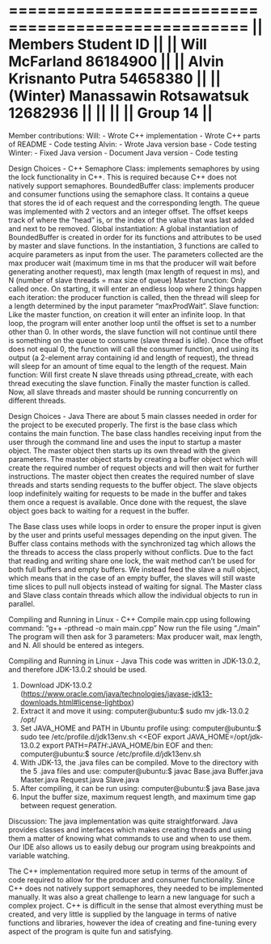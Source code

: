 ===================================================
|| Members                            Student ID ||
|| Will McFarland                     86184900   ||
|| Alvin Krisnanto Putra              54658380   ||
|| (Winter) Manassawin Rotsawatsuk    12682936   ||
||                                               ||
|| Group 14                                      ||
===================================================
Member contributions:
Will:
    - Wrote C++ implementation
    - Wrote C++ parts of README
    - Code testing
Alvin:
    - Wrote Java version base
    - Code testing
Winter:
    - Fixed Java version
    - Document Java version
    - Code testing

Design Choices - C++
Semaphore Class: implements semaphores by using the lock functionality in C++. This is required because C++ does not natively support semaphores.
BoundedBuffer class: implements producer and consumer functions using the semaphore class. It contains a queue that stores the id of each request and the corresponding length. The queue was implemented with 2 vectors and an integer offset. The offset keeps track of where the “head” is, or the index of the value that was last added and next to be removed.
Global instantiation: A global instantiation of BoundedBuffer is created in order for its functions and attributes to be used by master and slave functions. In the instantiation, 3 functions are called to acquire parameters as input from the user. The parameters collected are the max producer wait (maximum time in ms that the producer will wait before generating another request), max length (max length of request in ms), and N (number of slave threads = max size of queue)
Master function: Only called once. On starting, it will enter an endless loop where 2 things happen each iteration: the producer function is called, then the thread will sleep for a length determined by the input parameter “maxProdWait”.
Slave function: Like the master function, on creation it will enter an infinite loop. In that loop, the program will enter another loop until the offset is set to a number other than 0. In other words, the slave function will not continue until there is something on the queue to consume (slave thread is idle). Once the offset does not equal 0, the function will call the consumer function, and using its output (a 2-element array containing id and length of request), the thread will sleep for an amount of time equal to the length of the request.
Main function: Will first create N slave threads using pthread_create, with each thread executing the slave function. Finally the master function is called. Now, all slave threads and master should be running concurrently on different threads.

Design Choices - Java
There are about 5 main classes needed in order for the project to be executed properly. The first is the base class which contains the main function. The base class handles receiving input from the user through the command line and uses the input to startup a master object. The master object then starts up its own thread with the given parameters. The master object starts by creating a buffer object which will create the required number of request objects and will then wait for further instructions. The master object then creates the required number of slave threads and starts sending requests to the buffer object. The slave objects loop indefinitely waiting for requests to be made in the buffer and takes them once a request is available. Once done with the request, the slave object goes back to waiting for a request in the buffer. 

The Base class uses while loops in order to ensure the proper input is given by the user and prints useful messages depending on the input given.
The Buffer class contains methods with the synchronized tag which allows the the threads to access the class properly without conflicts. Due to the fact that reading and writing share one lock, the wait method can’t be used for both full buffers and empty buffers. We instead feed the slave a null object, which means that in the case of an empty buffer, the slaves will still waste time slices to pull null objects instead of waiting for signal.
The Master class and Slave class contain threads which allow the individual objects to run in parallel.

Compiling and Running in Linux - C++
    Compile main.cpp using following command: “g++ -pthread -o main main.cpp”
    Now run the file using “./main”
The program will then ask for 3 parameters: Max producer wait, max length, and N. All should be entered as integers.

Compiling and Running in Linux - Java
This code was written in JDK-13.0.2, and therefore JDK-13.0.2 should be used.
1. Download JDK-13.0.2 (https://www.oracle.com/java/technologies/javase-jdk13-downloads.html#license-lightbox)
2. Extract it and move it using:
computer@ubuntu:$ sudo mv jdk-13.0.2 /opt/
3. Set JAVA_HOME and PATH in Ubuntu profile using:
computer@ubuntu:$ sudo tee /etc/profile.d/jdk13env.sh <<EOF
export JAVA_HOME=/opt/jdk-13.0.2
export PATH=$PATH:$JAVA_HOME/bin
EOF
and then:
computer@ubuntu:$ source /etc/profile.d/jdk13env.sh
4. With JDK-13, the .java files can be compiled. Move to the directory with the 5 .java files and use:
computer@ubuntu:$ javac Base.java Buffer.java Master.java Request.java Slave.java
5. After compiling, it can be run using:
computer@ubuntu:$ java Base.java
6. Input the buffer size, maximum request length, and maximum time gap between request generation.

Discussion:
The java implementation was quite straightforward. Java provides classes and interfaces which makes creating threads and using them a matter of knowing what commands to use and when to use them. Our IDE also allows us to easily debug our program using breakpoints and variable watching. 

The C++ implementation required more setup in terms of the amount of code required to allow for the producer and consumer functionality. Since C++ does not natively support semaphores, they needed to be implemented manually. It was also a great challenge to learn a new language for such a complex project. C++ is difficult in the sense that almost everything must be created, and very little is supplied by the language in terms of native functions and libraries, however the idea of creating and fine-tuning every aspect of the program is quite fun and satisfying.
